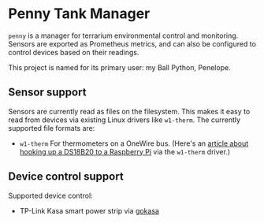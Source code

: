 # Penny Tank Manager

`penny` is a manager for terrarium environmental control and monitoring.
Sensors are exported as Prometheus metrics, and can also be configured to
control devices based on their readings.

This project is named for its primary user: my Ball Python, Penelope.

## Sensor support

Sensors are currently read as files on the filesystem. This makes it easy to
read from devices via existing Linux drivers like `w1-therm`. The currently
supported file formats are:

* `w1-therm` For thermometers on a OneWire bus. (Here's an [article about
  hooking up a DS18B20 to a Raspberry Pi][ds18b20] via the `w1-therm` driver.)

[ds18b20]: https://thepihut.com/blogs/raspberry-pi-tutorials/ds18b20-one-wire-digital-temperature-sensor-and-the-raspberry-pi

## Device control support

Supported device control:

* TP-Link Kasa smart power strip via [gokasa][] 

[gokasa]: https://github.com/justinian/gokasa
